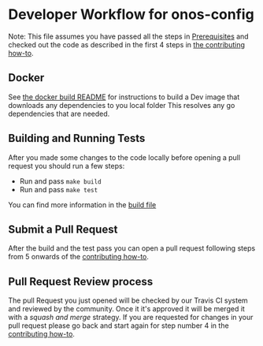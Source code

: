 # Developer Workflow for onos-config

Note: This file assumes you have passed all the steps in [Prerequisites](prerequisites.md) and checked out the code as described in the first 4 steps in [the contributing how-to](contributing.md).

## Docker
See [the docker build README](/../master/build/dev-docker/README.md) for instructions
to build a Dev image that downloads any dependencies to you local folder
This resolves any go dependencies that are needed. 

## Building and Running Tests

After you made some changes to the code locally before opening a pull request you should run a few steps:

* Run and pass `make build`
* Run and pass `make test`

You can find more information in the [build file](build.md)

## Submit a Pull Request

After the build and the test pass you can open a pull request following steps from 5 onwards of the [contributing how-to](contributing.md).

## Pull Request Review process
The pull Request you just opened will be checked by our Travis CI system and reviewed by the community. 
Once it it's approved it will be merged it with a _squash and merge_ strategy. 
If you are requested for changes in your pull request please go back and start again for step number 4 in the [contributing how-to](contributing.md).

